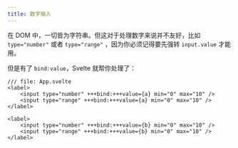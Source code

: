 ```yaml
---
title: 数字输入
---
```


在 DOM 中，一切皆为字符串。但这对于处理数字来说并不友好，比如 `type="number"` 或者 `type="range"` ，因为你必须记得要先强转 `input.value` 才能用。

但是有了 `bind:value`，Svelte 就帮你处理了：

```svelte
/// file: App.svelte
<label>
	<input type="number" +++bind:+++value={a} min="0" max="10" />
	<input type="range" +++bind:+++value={a} min="0" max="10" />
</label>

<label>
	<input type="number" +++bind:+++value={b} min="0" max="10" />
	<input type="range" +++bind:+++value={b} min="0" max="10" />
</label>
```
